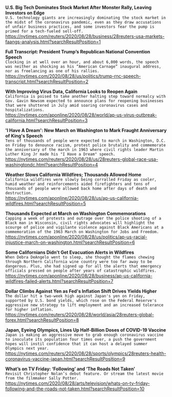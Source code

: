 **U.S. Big Tech Dominates Stock Market After Monster Rally, Leaving Investors on Edge**\
`U.S. technology giants are increasingly dominating the stock market in the midst of the coronavirus pandemic, even as they draw accusations of unfair business practices, and some investors fear the pump is primed for a tech-fueled sell-off.`\
https://nytimes.com/reuters/2020/08/28/business/28reuters-usa-markets-faangs-analysis.html?searchResultPosition=1

**Full Transcript: President Trump’s Republican National Convention Speech**\
`Clocking in at well over an hour, and about 6,000 words, the speech was neither as shocking as his “American Carnage” inaugural address, nor as freelancing as one of his rallies.`\
https://nytimes.com/2020/08/28/us/politics/trump-rnc-speech-transcript.html?searchResultPosition=2

**With Improving Virus Data, California Looks to Reopen Again**\
`California is poised to take another halting step toward normalcy with Gov. Gavin Newsom expected to announce plans for reopening businesses that were shuttered in July amid soaring coronavirus cases and hospitalizations.`\
https://nytimes.com/aponline/2020/08/28/world/ap-us-virus-outbreak-california.html?searchResultPosition=3

**'I Have A Dream': New March on Washington to Mark Fraught Anniversary of King's Speech**\
`Tens of thousands of people were expected to march in Washington, D.C. on Friday to denounce racism, protest police brutality and commemorate the anniversary of the march in 1963 where civil rights leader Martin Luther King Jr made his "I Have a Dream" speech. `\
https://nytimes.com/reuters/2020/08/28/us/28reuters-global-race-usa-washingtondc.html?searchResultPosition=4

**Weather Slows California Wildfires; Thousands Allowed Home**\
`California wildfires were slowly being corralled Friday as cooler, humid weather and reinforcements aided firefighters and tens of thousands of people were allowed back home after days of death and destruction.`\
https://nytimes.com/aponline/2020/08/28/us/ap-us-california-wildfires.html?searchResultPosition=5

**Thousands Expected at March on Washington Commemorations**\
`Capping a week of protests and outrage over the police shooting of a Black man in Wisconsin, civil rights advocates will highlight the scourge of police and vigilante violence against Black Americans at a commemoration of the 1963 March on Washington for Jobs and Freedom.`\
https://nytimes.com/aponline/2020/08/28/us/politics/ap-us-racial-injustice-march-on-washington.html?searchResultPosition=6

**Some Californians Didn't Get Evacuation Alerts in Wildfires**\
`When Debra DeAngelo went to sleep, she thought the flames chewing through Northern California wine country were too far away to be dangerous. Plus, she had signed up for all the alerts that emergency officials pressed on people after years of catastrophic wildfires. `\
https://nytimes.com/aponline/2020/08/28/business/ap-us-california-wildfires-failed-alerts.html?searchResultPosition=7

**Dollar Climbs Against Yen as Fed's Inflation Shift Drives Yields Higher**\
`The dollar hit a two-week high against Japan's yen on Friday, supported by U.S. bond yields, which rose on the Federal Reserve's aggressive new strategy to lift employment and an increased tolerance for higher inflation.`\
https://nytimes.com/reuters/2020/08/28/world/asia/28reuters-global-forex.html?searchResultPosition=8

**Japan, Eyeing Olympics, Lines Up Half-Billion Doses of COVID-19 Vaccine**\
`Japan is making an aggressive move to grab enough coronavirus vaccine to inoculate its population four times over, a push the government hopes will instil confidence that it can host a delayed summer Olympics next year.`\
https://nytimes.com/reuters/2020/08/28/sports/olympics/28reuters-health-coronavirus-vaccine-japan.html?searchResultPosition=9

**What’s on TV Friday: ‘Following’ and ‘The Roads Not Taken’**\
`Revisit Christopher Nolan’s debut feature. Or stream the latest movie from the filmmaker Sally Potter.`\
https://nytimes.com/2020/08/28/arts/television/whats-on-tv-friday-following-and-the-roads-not-taken.html?searchResultPosition=10

